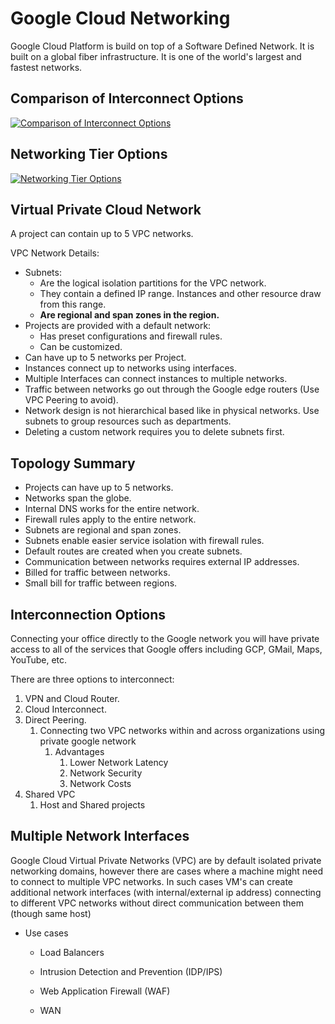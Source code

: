 # Google Cloud Networking

Google Cloud Platform is build on top of a Software Defined Network.
It is built on a global fiber infrastructure. It is one of the world's largest and fastest networks.

## Comparison of Interconnect Options

[![Comparison of Interconnect Options](https://cloud.google.com/solutions/images/patterns-for-connecting-other-csps-with-gcp-6-comparison.svg)](https://cloud.google.com/solutions/patterns-for-connecting-other-csps-with-gcp)

## Networking Tier Options

[![Networking Tier Options](https://cloud.google.com/images/network-tiers/decision-tree.svg)](https://cloud.google.com/network-tiers/)

## Virtual Private Cloud Network

A project can contain up to 5 VPC networks.

VPC Network Details:

* Subnets:
  * Are the logical isolation partitions for the VPC network.
  * They contain a defined IP range. Instances and other resource draw from this range.
  * **Are regional and span zones in the region.**
* Projects are provided with a default network:
  * Has preset configurations and firewall rules.
  * Can be customized.
* Can have up to 5 networks per Project.
* Instances connect up to networks using interfaces.
* Multiple Interfaces can connect instances to multiple networks.
* Traffic between networks go out through the Google edge routers (Use VPC Peering to avoid).
* Network design is not hierarchical based like in physical networks. Use subnets to group resources such as departments.
* Deleting a custom network requires you to delete subnets first.

## Topology Summary

* Projects can have up to 5 networks.
* Networks span the globe.
* Internal DNS works for the entire network.
* Firewall rules apply to the entire network.
* Subnets are regional and span zones.
* Subnets enable easier service isolation with firewall rules.
* Default routes are created when you create subnets.
* Communication between networks requires external IP addresses.
* Billed for traffic between networks.
* Small bill for traffic between regions.

## Interconnection Options

Connecting your office directly to the Google network you will have private access to all of the services that Google offers including GCP, GMail, Maps, YouTube, etc.

There are three options to interconnect:

1. VPN and Cloud Router.
2. Cloud Interconnect.
3. Direct Peering.
   1. Connecting two VPC networks within and across organizations using private google network
      1. Advantages
         1. Lower Network Latency
         2. Network Security
         3. Network Costs
4. Shared VPC
   1. Host and Shared projects



## Multiple Network Interfaces

Google Cloud Virtual Private Networks (VPC) are by default isolated private networking domains, however there are cases where a machine might need to connect to multiple VPC networks. In such cases VM's can create additional network interfaces (with internal/external ip address) connecting to different VPC networks without direct communication between them (though same host)

- Use cases
  
  - Load Balancers
  
  - Intrusion Detection and Prevention (IDP/IPS)
  
  - Web Application Firewall (WAF)
  
  - WAN

